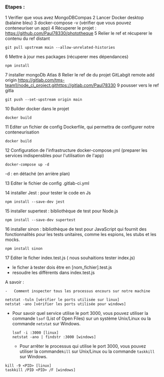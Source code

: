 ### Etapes :

1 Verifier que vous avez MongoDBCompas
2 Lancer Docker desktop (balaine bleu)
3 docker-compose -v (vérifier que vous pouvez conteneuriser un app)
4 Récuperer le projet : https://github.com/Paul78330/phototheque
5 Relier le ref et récuperer le contenu du ref distant

```
git pull upstream main --allow-unrelated-histories
```

6 Mettre à jour mes packages (récuperer mes dépendances)

```
npm install
```

7 installer mongoDb Atlas
8 Relier le ref de du projet GitLabgit remote add origin https://gitlab.com/tms-team1/node_ci_project.githttps://gitlab.com/Paul78330
9 pousser vers le ref gitla

```
git push --set-upstream origin main
```

10 Builder docker dans le projet

```
docker build
```

11 Editer un fichier de config Dockerfile, qui permettra de configurer notre conteneurisation

```
docker build
```

12 Configuration de l'infrastructure docker-compose.yml (preparer les services indispensbles pour l'utilisation de l'app)

```
docker-compose up -d
```

-d : en détaché (en arrière plan)

13 Editer le fichier de config .gitlab-ci.yml

14 installer Jest : pour tester le code en Js

```
npm install --save-dev jest
```

15 installer supertest : bibliothèque de test pour Node.js

```
npm install --save-dev supertest
```

16 installer sinon : bibliothèque de test pour JavaScript qui fournit des fonctionnalités pour les tests unitaires, comme les espions, les stubs et les mocks.

```
npm install sinon
```

17 Editer le ficher index.test.js ( nous souhaitions tester index.js)

* le ficher à tester dois être en [nom_fichier].test.js
* resoudre les différents dans index.test.js

A savoir :

    -	Comment inspecter tous les processus encours sur notre machine

```
netstat -tuln [vérifier le ports utilisée sur linux]
netstat -ano [vérifier les ports utilisée pour windows]
```

- Pour savoir quel service utilise le port 3000, vous pouvez utiliser la commande `lsof` (List of Open Files) sur un système Unix/Linux ou la commande `netstat` sur Windows.

  ```
  lsof -i :3000 [linux]
  netstat -ano | findstr :3000 [windows]
  ```

    -	Pour arrêter le processus qui utilise le port 3000, vous pouvez utiliser la commande`kill` sur Unix/Linux ou la commande `taskkill` sur Windows.

```
kill -9 <PID> [linux]
taskkill /PID <PID> /F [windows]
```
